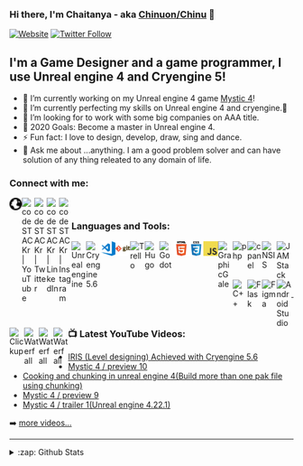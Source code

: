 

### Hi there, I'm Chaitanya - aka [Chinuon/Chinu][website] 👋

[![Website](https://img.shields.io/website?label=Chaitanyassr.com&style=for-the-badge&url=https%3A%2F%2Fcodestackr.com)](https://chaitanyassr.netlify.com)
[![Twitter Follow](https://img.shields.io/twitter/follow/Chinu282828777?color=1DA1F2&logo=twitter&style=for-the-badge)](https://twitter.com/Chinu282828777)

## I'm a Game Designer and a game programmer, I use Unreal engine 4 and Cryengine 5!

- 🔭 I’m currently working on my Unreal engine 4 game [Mystic 4](https://www.youtube.com/channel/UCprKvfYuzxnSyET7XaAmREQ?view_as=subscriber)!
- 🌱 I’m currently perfecting my skills on Unreal engine 4 and cryengine.🤣
- 👯 I’m looking for to work with some big companies on AAA title.
- 🥅 2020 Goals: Become a master in Unreal engine 4.
- ⚡ Fun fact: I love to design, develop, draw, sing and dance.
- 💬 Ask me about ...anything. I am a good problem solver and can have solution of any thing releated to any domain of life.

### Connect with me:

[<img align="left" alt="codeSTACKr.com" width="22px" src="https://raw.githubusercontent.com/iconic/open-iconic/master/svg/globe.svg" />][website]
[<img align="left" alt="codeSTACKr | YouTube" width="22px" src="https://cdn.jsdelivr.net/npm/simple-icons@v3/icons/youtube.svg" />][youtube]
[<img align="left" alt="codeSTACKr | Twitter" width="22px" src="https://cdn.jsdelivr.net/npm/simple-icons@v3/icons/twitter.svg" />][twitter]
[<img align="left" alt="codeSTACKr | LinkedIn" width="22px" src="https://cdn.jsdelivr.net/npm/simple-icons@v3/icons/linkedin.svg" />][linkedin]
[<img align="left" alt="codeSTACKr | Instagram" width="22px" src="https://cdn.jsdelivr.net/npm/simple-icons@v3/icons/instagram.svg" />][instagram]
<br/>

### Languages and Tools:

<img align="left" alt="Unreal engine" width="26px" src="https://www.pngfind.com/pngs/m/435-4350837_unreal-engine-logo-png-transparent-png.png" />
<img align="left" alt="Cryengine 5.6" width="26px" src="https://cdn0.iconfinder.com/data/icons/web-social-and-folder-icons/512/Cry_Engine.png" />
<img align="left" alt="Visual Studio Code" width="26px" src="https://raw.githubusercontent.com/github/explore/80688e429a7d4ef2fca1e82350fe8e3517d3494d/topics/visual-studio-code/visual-studio-code.png" />
<img align="left" alt="Git" width="26px" src="https://raw.githubusercontent.com/github/explore/80688e429a7d4ef2fca1e82350fe8e3517d3494d/topics/git/git.png" />
<img align="left" alt="Trello" width="26px" src="https://images.squarespace-cdn.com/content/v1/59ea7374f43b55a33fa5ef2d/1513982397014-MYC6WAFBZA4ILUC2KV54/ke17ZwdGBToddI8pDm48kOyctPanBqSdf7WQMpY1FsRZw-zPPgdn4jUwVcJE1ZvWQUxwkmyExglNqGp0IvTJZUJFbgE-7XRK3dMEBRBhUpyD4IQ_uEhoqbBUjTJFcqKvko9JlUzuVmtjr1UPhOA5qkTLSJODyitRxw8OQt1oetw/Trello+Logo.png" />
<img align="left" alt="Hugo" width="26px" src="https://trucklab.ch/img/post/2017-06-26-website-now-live.png" />
<img align="left" alt="Godot" width="26px" src="https://upload.wikimedia.org/wikipedia/commons/thumb/6/6a/Godot_icon.svg/1024px-Godot_icon.svg.png" />
<img align="left" alt="HTML5" width="26px" src="https://raw.githubusercontent.com/github/explore/80688e429a7d4ef2fca1e82350fe8e3517d3494d/topics/html/html.png" />
<img align="left" alt="CSS3" width="26px" src="https://raw.githubusercontent.com/github/explore/80688e429a7d4ef2fca1e82350fe8e3517d3494d/topics/css/css.png" />
<img align="left" alt="JavaScript" width="26px" src="https://raw.githubusercontent.com/github/explore/80688e429a7d4ef2fca1e82350fe8e3517d3494d/topics/javascript/javascript.png" />
<img align="left" alt="GraphicGale" width="26px" src="https://www.gamemaking.tools/wiki/images/1/1f/GraphicsGale_logo.png" />
<img align="left" alt="php" width="26px" src="https://encrypted-tbn0.gstatic.com/images?q=tbn%3AANd9GcTmrOhRWUox7wMdbu-bjwH40SQoT8Dyt6OBmQ&usqp=CAU" />
<img align="left" alt="cpanel" width="26px" src="https://www.uokpl.rs/fpng/d/599-5991278_transparent-cpanel-logo.png" />
<img align="left" alt="NSIS" width="26px" src="https://www.saashub.com/images/app/service_logos/18/fdf4141035ce/large.png?1541551237" />
<img align="left" alt="JAMStack" width="26px" src="https://encrypted-tbn0.gstatic.com/images?q=tbn%3AANd9GcSZ_lbhdq-ZXX9EcFOpz5UzLJqxOhw3_lwtPA&usqp=CAU" />
<br />
<br />

<img align="left" alt="C++" width="26px" src="https://raw.githubusercontent.com/isocpp/logos/master/cpp_logo.png" />
<img align="left" alt="Flask" width="26px" src="https://i1.wp.com/www.corellis.eu/wp-content/uploads/2018/09/logo-flask.png" />
<img align="left" alt="Figma" width="26px" src="https://miro.medium.com/max/6400/1*hewxl4LWLeRY5d5_CvJKlw.png" />
<img align="left" alt="AndroidStudio" width="26px" src="https://upload.wikimedia.org/wikipedia/commons/thumb/3/34/Android_Studio_icon.svg/1024px-Android_Studio_icon.svg.png" />
<img align="left" alt="Clickup" width="26px" src="https://clickup.com/landing/images/for-se-page/clickup.png" />
<img align="left" alt="Waterfall" width="26px" src="https://cdn3.iconfinder.com/data/icons/agile-method-waterfall-model/100/b-waterfall-512.png" />
<img align="left" alt="Waterfall" width="26px" src="https://upload.wikimedia.org/wikipedia/commons/thumb/9/91/Electron_Software_Framework_Logo.svg/1024px-Electron_Software_Framework_Logo.svg.png" />
<img align="left" alt="Waterfall" width="26px" src="https://www.techbaz.org/Course/img/csharp-logo.png" />

<br />
<br />
<br />

---

### 📺 Latest YouTube Videos:

<!-- YOUTUBE:START -->
- [IRIS (Level designing) Achieved with Cryengine 5.6](https://www.youtube.com/watch?v=n6d4KHSKqGk)
- [Mystic 4 / preview 10](https://www.youtube.com/watch?v=X_8_pWMzpGg)
- [Cooking and chunking in unreal engine 4(Build more than one pak file using chunking)](https://www.youtube.com/watch?v=9j4M4LDyc3g)
- [Mystic 4 / preview 9](https://www.youtube.com/watch?v=MRq2gZyVW0U)
- [Mystic 4 / trailer 1(Unreal engine 4.22.1)](https://www.youtube.com/watch?v=5mjsOKdLrhM&t=10s)
<!-- YOUTUBE:END -->

➡️ [more videos...](https://www.youtube.com/channel/UCprKvfYuzxnSyET7XaAmREQ?view_as=subscriber)

---
<details>
  <summary>:zap: Github Stats</summary>

  <img align="left" alt="Chaitanyassr's Github Stats" src="https://github-readme-stats.codestackr.vercel.app/api?username=Chaitanyassr&show_icons=true&hide_border=true" />

</details>

[website]: https://chaitanyassr.netlify.com
[twitter]: https://twitter.com/Chinu282828777
[youtube]: https://www.youtube.com/channel/UCprKvfYuzxnSyET7XaAmREQ?view_as=subscriber
[instagram]: https://www.instagram.com/1st_incommand/
[linkedin]: https://www.linkedin.com/in/chinuon/

